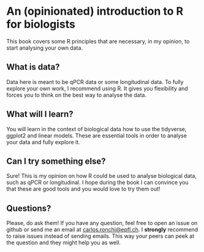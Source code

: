 # An (opinionated) introduction to R for biologists

This book covers some R principles that are necessary, in my opinion,
to start analysing your own data. 

## What is data? 

Data here is meant to be qPCR data or some longitudinal data. To fully explore
your own work, I recommend using R. It gives you flexibility and 
forces you to think on the best way to analyse the data.

## What will I learn? 

You will learn in the context of biological data how to use 
the tidyverse, ggplot2 and linear models. These are essential tools
in order to analyse your data and fully explore it. 

## Can I try something else? 

Sure! This is my opinion on how R could be used to analyse biological data,
such as qPCR or longitudinal. I hope during the book I can convince you 
that these are good tools and you would love to try them out!


## Questions? 

Please, do ask them! If you have any question, feel free to open an issue
on github or send me an email at carlos.ronchi@epfl.ch. I **strongly**
recommend to raise issues instead of sending emails. This way your peers
can peek at the question and they might help you as well.
